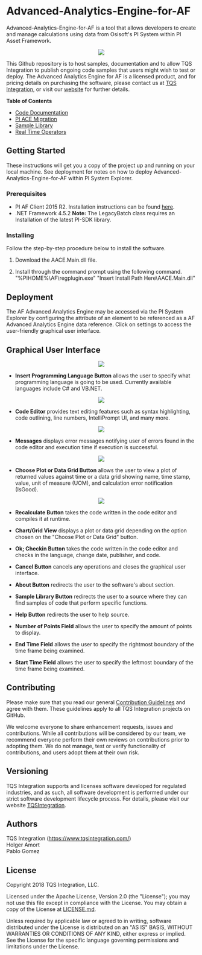 # Advanced-Analytics-Engine-for-AF

Advanced-Analytics-Engine-for-AF is a tool that allows developers to create and manage calculations using data from Osisoft's PI System within PI Asset Framework.

<p align="center">
  <img src="images/Demo75.gif">
</p>

This Github repository is to host samples, documentation and to allow TQS Integration to publish ongoing code samples that users might wish to test or deploy. The Advanced Analytics Engine for AF is a licensed product, and for pricing details on purchasing the software, please contact us at [TQS Integration](mailto:sales@tqsintegration.com), or visit our [website](www.tqsintegration.com) for further details. 

**Table of Contents**
* [Code Documentation](https://github.com/tqsintegration/Advanced-Calculation-Engine-for-AF/blob/master/Code%20Documentation.md)
* [PI ACE Migration](https://github.com/tqsintegration/Advanced-Calculation-Engine-for-AF/blob/master/PI%20ACE%20Migration.md)
* [Sample Library](https://github.com/tqsintegration/Advanced-Calculation-Engine-for-AF/blob/master/Sample%20Library.md)
* [Real Time Operators](https://github.com/tqsintegration/Advanced-Calculation-Engine-for-AF/blob/master/Real%20Time%20Operators.md)


## Getting Started

These instructions will get you a copy of the project up and running on your local machine. See deployment for notes on how to deploy Advanced-Analytics-Engine-for-AF within PI System Explorer.

### Prerequisites

* PI AF Client 2015 R2. Installation instructions can be found [here](https://livelibrary.osisoft.com).
* .NET Framework 4.5.2
__Note:__ The LegacyBatch class requires an Installation of the latest PI-SDK library.

### Installing

Follow the step-by-step procedure below to install the software.

1. Download the AACE.Main.dll file.

2. Install through the command prompt using the following command.  
"%PIHOME%\AF\regplugin.exe" "Insert Install Path Here\AACE.Main.dll"

## Deployment

The AF Advanced Analytics Engine may be accessed via the PI System Explorer by configuring the attribute of an element to be referenced as a AF Advanced Analytics Engine data reference. Click on settings to access the user-friendly graphical user interface.

## Graphical User Interface

<p align="center">
  <img src="images/ControlLayout.JPG">
</p>

* **Insert Programming Language Button** allows the user to specify what programming language is going to be used. Currently available languages include C# and VB.NET.

<p align="center">
  <img src="images/LanguageButton75.gif">
</p>

* **Code Editor** provides text editing features such as syntax highlighting, code outlining, line numbers, IntelliPrompt UI, and many more.  

<p align="center">
  <img src="images/CodeEditing75.gif">
</p>

* **Messages** displays error messages notifying user of errors found in the code editor and execution time if execution is successful. 

<p align="center">
  <img src="images/messages75.gif">
</p>

* **Choose Plot or Data Grid Button**  allows the user to view a plot of returned values against time or a data grid showing name, time stamp, value, unit of measure (UOM), and calculation error notification (IsGood). 

<p align="center">
  <img src="images/fields75.gif">
</p>

* **Recalculate Button**  takes the code written in the code editor and compiles it at runtime.  

* **Chart/Grid View** displays a plot or data grid depending on the option chosen on the "Choose Plot or Data Grid" button.  

* **Ok; Checkin Button** takes the code written in the code editor and checks in the language, change date, publisher, and code.  

* **Cancel Button**  cancels any operations and closes the graphical user interface.  

* **About Button**  redirects the user to the software's about section.

* **Sample Library Button** redirects the user to a source where they can find samples of code that perform specific functions.  

* **Help Button** redirects the user to help source.  

* **Number of Points Field**  allows the user to specify the amount of points to display.  

* **End Time Field**  allows the user to specify the rightmost boundary of the time frame being examined.  

* **Start Time Field**  allows the user to specify the leftmost boundary of the time frame being examined.  

## Contributing
Please make sure that you read our general [Contribution Guidelines](CODE_OF_CONDUCT.md) and agree with them. These guidelines apply to all TQS Integration projects on GitHub.

We welcome everyone to share enhancement requests, issues and contributions. While all contributions will be considered by our team, we recommend everyone perform their own reviews on contributions prior to adopting them. We do not manage, test or verify functionality of contributions, and users adopt them at their own risk. 

## Versioning

TQS Integration supports and licenses software developed for regulated industries, and as such, all software development is performed under our strict software development lifecycle process. For details, please visit our website [TQSIntegration](https://www.tqsintegration.com/).

## Authors
TQS Integration (https://www.tqsintegration.com/)  
Holger Amort  
Pablo Gomez  

## License
Copyright 2018 TQS Integration, LLC.

Licensed under the Apache License, Version 2.0 (the "License"); you may not use this file except in compliance with the License. You may obtain a copy of the License at [LICENSE.md](LICENSE.md).

Unless required by applicable law or agreed to in writing, software distributed under the License is distributed on an "AS IS" BASIS, WITHOUT WARRANTIES OR CONDITIONS OF ANY KIND, either express or implied. See the License for the specific language governing permissions and limitations under the License.
